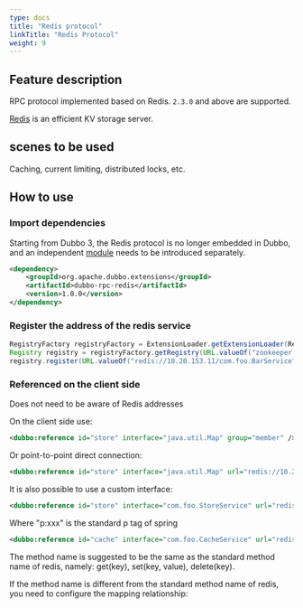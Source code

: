 ```yaml
---
type: docs
title: "Redis protocol"
linkTitle: "Redis Protocol"
weight: 9
---
```



## Feature description
RPC protocol implemented based on Redis. `2.3.0` and above are supported.

[Redis](http://redis.io) is an efficient KV storage server.

## scenes to be used

Caching, current limiting, distributed locks, etc.

## How to use

### Import dependencies

Starting from Dubbo 3, the Redis protocol is no longer embedded in Dubbo, and an independent [module](/zh-cn/download/spi-extensions/#dubbo-rpc) needs to be introduced separately.
```xml
<dependency>
    <groupId>org.apache.dubbo.extensions</groupId>
    <artifactId>dubbo-rpc-redis</artifactId>
    <version>1.0.0</version>
</dependency>
```


### Register the address of the redis service
```java
RegistryFactory registryFactory = ExtensionLoader.getExtensionLoader(RegistryFactory.class).getAdaptiveExtension();
Registry registry = registryFactory.getRegistry(URL.valueOf("zookeeper://10.20.153.10:2181"));
registry.register(URL.valueOf("redis://10.20.153.11/com.foo.BarService?category=providers&dynamic=false&application=foo&group=member&loadbalance=consistenthash"));
```

### Referenced on the client side
Does not need to be aware of Redis addresses

On the client side use:
```xml
<dubbo:reference id="store" interface="java.util.Map" group="member" />
```
Or point-to-point direct connection:
```xml
<dubbo:reference id="store" interface="java.util.Map" url="redis://10.20.153.10:6379" />
```
It is also possible to use a custom interface:
```xml
<dubbo:reference id="store" interface="com.foo.StoreService" url="redis://10.20.153.10:6379" />
```

Where "p:xxx" is the standard p tag of spring
```xml
<dubbo:reference id="cache" interface="com.foo.CacheService" url="redis://10.20.153.10:6379" p:set="putFoo" p:get="getFoo" p:delete=" removeFoo" />
```
The method name is suggested to be the same as the standard method name of redis, namely: get(key), set(key, value), delete(key).

If the method name is different from the standard method name of redis, you need to configure the mapping relationship:
